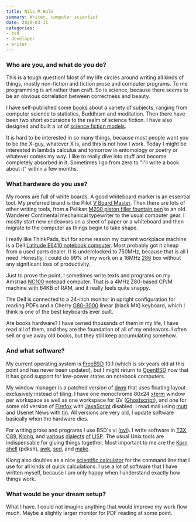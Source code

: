 ```yaml
---
title: Nils M Holm
summary: Writer, computer scientist
date: 2020-03-31
categories:
- bsd
- developer
- writer
---
```


### Who are you, and what do you do?

This is a tough question! Most of my life circles around writing all kinds of things, mostly non-fiction and fiction prose and computer programs. To me programming is art rather than craft. So is science, because there seems to be an obvious correlation between correctness and beauty.

I have self-published some [books](http://t3x.org/ "Nils' books.") about a variety of subjects, ranging from computer science to statistics, Buddhism and meditation. Then there have been two short excursions to the realm of science fiction. I have also designed and built a lot of [science fiction models](http://t3x.org/sf/ "Nils' sci-fi models.").

It is hard to be interested in so many things, because most people want you to be the X-guy, whatever X is, and this is not how I work. Today I might be interested in lambda calculus and tomorrow in entomology or poetry or whatever comes my way. I like to really dive into stuff and become completely absorbed in it. Sometimes I go from zero to "I'll write a book about it" within a few months.

### What hardware do you use?

My rooms are full of white boards. A good whiteboard marker is an essential tool. My preferred brand is the Pilot [V Board Master][v-board-master]. Then there are lots of other writing tools, from a Pelikan [M200 piston filler fountain pen][m200] to an old Wanderer Continental mechanical typewriter to the usual computer gear. I mostly start new endeavors on a sheet of paper or a whiteboard and then migrate to the computer as things begin to take shape.

I really like ThinkPads, but for some reason my current workplace machine is a Dell [Latitude E6410 notebook computer][latitude-e6410]. Most probably got it cheap from a used parts dealer. It is underclocked to 750MHz, because that is all I need. Honestly, I could do 99% of my work on a 16MHz [286](https://en.wikipedia.org/wiki/Intel_80286 "The Wikipedia entry for the 286 CPU.") box without any significant loss of productivity.

Just to prove the point, I sometimes write texts and programs on my Amstrad [NC100][] notepad computer. That is a 4MHz Z80-based CP/M machine with 64KB of RAM, and it really feels quite snappy.

The Dell is connected to a 24-inch monitor in upright configuration for reading PDFs and a Cherry [G80-3000][] linear (black MX) keyboard, which I think is one of the best keyboards ever built.

Are books hardware? I have owned thousands of them in my life, I have read all of them, and they are the foundation of all of my endeavors. I often sell or give away old books, but they still keep accumulating somehow.

### And what software?

My current operating system is [FreeBSD][] 10.1 (which is six years old at this point and has never been updated), but I might return to [OpenBSD][] now that it has good support for low-power states on notebook computers.

My window manager is a patched version of [dwm][] that uses floating layout exclusively instead of tiling. I have one monochrome 80x24 [xterm][] window per workspace as well as one workspace for GV ([Ghostscript][]), and one for some old version of [Firefox][] with [JavaScript][] disabled. I read mail using [mutt][] and Usenet News with [tin][]. All versions are very old, I update software basically when the hardware dies.

For writing prose and programs I use BSD's vi ([nvi][]). I write software in [T3X][], [C89][c], [Klong][], and [various][s9fes] [dialects][lisp9] [of][kilo-lisp] [LISP][]. The usual Unix tools are indispensable for gluing things together. Most important to me are the [Korn shell][kornshell] (pdksh), [awk][], [sed][], and [make][].

Klong also doubles as a nice [scientific calculator](http://t3x.org/klong-stat/ "Nils' introduction to Klong's statistics module.") for the command line that I use for all kinds of quick calculations. I use a lot of software that I have written myself, because I am only happy when I understand exactly how things work.

### What would be your dream setup?

What I have. I could not imagine anything that would improve my work flow much. Maybe a slightly larger monitor for PDF reading at some point.

[awk]: https://en.wikipedia.org/wiki/AWK "Data formatting language/software."
[c]: https://en.wikipedia.org/wiki/C_(programming_language) "A compiled programming language."
[dwm]: https://dwm.suckless.org/ "A window manager for X."
[firefox]: https://www.mozilla.org/en-US/firefox/new/ "A cross-platform open-source web browser."
[freebsd]: https://www.freebsd.org/ "An open source operating system."
[g80-3000]: http://web.archive.org/web/20230706193404/https://www.cherry.co.uk/g80-3000 "A mechanical keyboard."
[ghostscript]: https://www.ghostscript.com/ "Software for working with PostScript and PDFs."
[javascript]: https://en.wikipedia.org/wiki/JavaScript "An interpreted scripting language."
[kilo-lisp]: http://t3x.org/klisp/ "A LISP interpreter."
[klong]: http://t3x.org/klong/ "An array programming language."
[kornshell]: http://www.kornshell.org "A command-line shell."
[latitude-e6410]: https://www.dell.com/en-mk/work/shop/cty/pdp/spd/latitude-e6410 "A 14.1 inch PC laptop."
[lisp9]: http://t3x.org/lisp9/ "A dialect of Scheme based on LISP."
[lisp]: https://en.wikipedia.org/wiki/Lisp_(programming_language) "A programming language."
[m200]: http://web.archive.org/web/20090307115446/http://www.pelikan.com:80/ "A fountain pen."
[make]: http://www.gnu.org/software/make/manual/make.html "Software to prepare code for compilation."
[mutt]: http://www.mutt.org/ "A command-line email client."
[nc100]: https://en.wikipedia.org/wiki/Amstrad_NC100 "A portable computer."
[nvi]: http://web.archive.org/web/20230324091142/https://sites.google.com/a/bostic.com/keithbostic/vi "A variant of the command-line text editor."
[openbsd]: http://www.openbsd.org/ "An open-source operating system emphasising security and cryptography."
[s9fes]: http://t3x.org/s9fes/ "An interpreter for Scheme."
[sed]: http://www.gnu.org/software/sed/ "Text filtering software."
[t3x]: http://t3x.org/t3x/ "A procedural programming language."
[tin]: http://www.tin.org/ "A UseNet client."
[v-board-master]: https://pilotpen.com.au/products/v-board-master/ "A refillable whiteboard marker."
[xterm]: https://en.wikipedia.org/wiki/Xterm "Terminal software for the X Window System."
